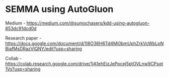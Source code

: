 # SEMMA using AutoGluon

Medium - https://medium.com/@sumochasers/kdd-using-autogluon-853dc91dcd0d

Research paper - https://docs.google.com/document/d/1I8O36H6Td4Mi0bmUphZrkVcWbLpNBjafMsDRazVlQNY/edit?usp=sharing

Collab  - https://colab.research.google.com/drive/1jA1ehEizJePpcej5ptOVLnw9CPsqt1Vs?usp=sharing